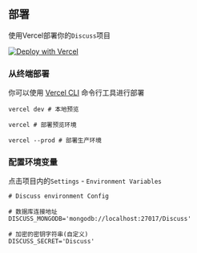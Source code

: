 
## 部署

使用Vercel部署你的`Discuss`项目

[![Deploy with Vercel](https://vercel.com/button)](https://vercel.com/import/project?template=https://github.com/lete114/discuss/tree/vercel)

### 从终端部署

你可以使用 [Vercel CLI](https://vercel.com/download) 命令行工具进行部署

```shell
vercel dev # 本地预览

vercel # 部署预览环境

vercel --prod # 部署生产环境
```

### 配置环境变量

点击项目内的`Settings` - `Environment Variables`

```
# Discuss environment Config

# 数据库连接地址
DISCUSS_MONGODB='mongodb://localhost:27017/Discuss'

# 加密的密钥字符串(自定义)
DISCUSS_SECRET='Discuss'
```
